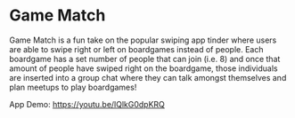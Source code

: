 # Game Match

Game Match is a fun take on the popular swiping app tinder where users
are able to swipe right or left on boardgames instead of people.
Each boardgame has a set number of people that can join (i.e. 8)
and once that amount of people have swiped right on the boardgame,
those individuals are inserted into a group chat where they can talk amongst
themselves and plan meetups to play boardgames!

App Demo: https://youtu.be/lQlkG0dpKRQ
